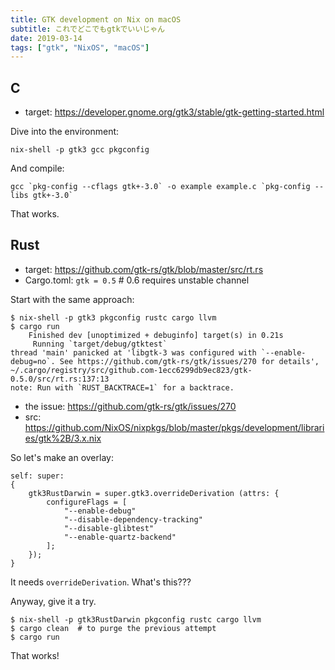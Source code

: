 ```yaml
---
title: GTK development on Nix on macOS
subtitle: これでどこでもgtkでいいじゃん
date: 2019-03-14
tags: ["gtk", "NixOS", "macOS"]
---
```


## C

- target: https://developer.gnome.org/gtk3/stable/gtk-getting-started.html

Dive into the environment:

```shell
nix-shell -p gtk3 gcc pkgconfig
```

And compile:
```shell
gcc `pkg-config --cflags gtk+-3.0` -o example example.c `pkg-config --libs gtk+-3.0`
```

That works.

## Rust

- target: https://github.com/gtk-rs/gtk/blob/master/src/rt.rs
- Cargo.toml: `gtk = 0.5`  # 0.6 requires unstable channel

Start with the same approach:

```shell
$ nix-shell -p gtk3 pkgconfig rustc cargo llvm
$ cargo run
    Finished dev [unoptimized + debuginfo] target(s) in 0.21s                                       
     Running `target/debug/gtktest`
thread 'main' panicked at 'libgtk-3 was configured with `--enable-debug=no`. See https://github.com/gtk-rs/gtk/issues/270 for details', ~/.cargo/registry/src/github.com-1ecc6299db9ec823/gtk-0.5.0/src/rt.rs:137:13
note: Run with `RUST_BACKTRACE=1` for a backtrace.
```

- the issue: https://github.com/gtk-rs/gtk/issues/270
- src: https://github.com/NixOS/nixpkgs/blob/master/pkgs/development/libraries/gtk%2B/3.x.nix


So let's make an overlay:

```
self: super:
{
    gtk3RustDarwin = super.gtk3.overrideDerivation (attrs: { 
        configureFlags = [
            "--enable-debug"
            "--disable-dependency-tracking"
            "--disable-glibtest"
            "--enable-quartz-backend"
        ];
    });
}
```

It needs `overrideDerivation`. What's this???

Anyway, give it a try.

```shell
$ nix-shell -p gtk3RustDarwin pkgconfig rustc cargo llvm
$ cargo clean  # to purge the previous attempt
$ cargo run
```

That works!
